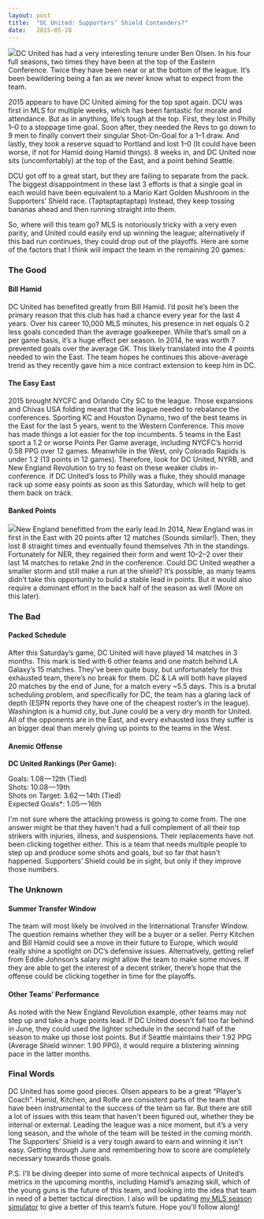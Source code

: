 ```yaml
---
layout:	post
title:	"DC United: Supporters’ Shield Contenders?"
date:	2015-05-28
---
```


  ![](/img/1*DOM17ZsgQe0I29Tu1RaKdw.jpeg)DC United has had a very interesting tenure under Ben Olsen. In his four full seasons, two times they have been at the top of the Eastern Conference. Twice they have been near or at the bottom of the league. It’s been bewildering being a fan as we never know what to expect from the team.

2015 appears to have DC United aiming for the top spot again. DCU was first in MLS for multiple weeks, which has been fantastic for morale and attendance. But as in anything, life’s tough at the top. First, they lost in Philly 1–0 to a stoppage time goal. Soon after, they needed the Revs to go down to 9 men to finally convert their singular Shot-On-Goal for a 1–1 draw. And lastly, they took a reserve squad to Portland and lost 1–0 (It could have been worse, if not for Hamid doing Hamid things). 8 weeks in, and DC United now sits (uncomfortably) at the top of the East, and a point behind Seattle.

DCU got off to a great start, but they are failing to separate from the pack. The biggest disappointment in these last 3 efforts is that a single goal in each would have been equivalent to a Mario Kart Golden Mushroom in the Supporters’ Shield race. (Taptaptaptaptap) Instead, they keep tossing bananas ahead and then running straight into them.

So, where will this team go? MLS is notoriously tricky with a very even parity, and United could easily end up winning the league; alternatively if this bad run continues, they could drop out of the playoffs. Here are some of the factors that I think will impact the team in the remaining 20 games:

### The Good

#### Bill Hamid

DC United has benefited greatly from Bill Hamid. I’d posit he’s been the primary reason that this club has had a chance every year for the last 4 years. Over his career 10,000 MLS minutes, his presence in net equals 0.2 less goals conceded than the average goalkeeper. While that’s small on a per game basis, it’s a huge effect per season. In 2014, he was worth 7 prevented goals over the average GK. This likely translated into the 4 points needed to win the East. The team hopes he continues this above-average trend as they recently gave him a nice contract extension to keep him in DC.

#### The Easy East

2015 brought NYCFC and Orlando City SC to the league. Those expansions and Chivas USA folding meant that the league needed to rebalance the conferences. Sporting KC and Houston Dynamo, two of the best teams in the East for the last 5 years, went to the Western Conference. This move has made things a lot easier for the top incumbents. 5 teams in the East sport a 1.2 or worse Points Per Game average, including NYCFC’s horrid 0.58 PPG over 12 games. Meanwhile in the West, only Colorado Rapids is under 1.2 (13 points in 12 games). Therefore, look for DC United, NYRB, and New England Revolution to try to feast on these weaker clubs in-conference. If DC United’s loss to Philly was a fluke, they should manage rack up some easy points as soon as this Saturday, which will help to get them back on track.

#### Banked Points

![](/img/1*KxkwoQuKj_02rrqvn8DGPQ.png)New England benefitted from the early lead.In 2014, New England was in first in the East with 20 points after 12 matches (Sounds similar!). Then, they lost 8 straight times and eventually found themselves 7th in the standings. Fortunately for NER, they regained their form and went 10–2–2 over their last 14 matches to retake 2nd in the conference. Could DC United weather a smaller storm and still make a run at the shield? It’s possible, as many teams didn’t take this opportunity to build a stable lead in points. But it would also require a dominant effort in the back half of the season as well (More on this later).

### The Bad

#### Packed Schedule

After this Saturday’s game, DC United will have played 14 matches in 3 months. This mark is tied with 6 other teams and one match behind LA Galaxy’s 15 matches. They've been quite busy, but unfortunately for this exhausted team, there’s no break for them. DC & LA will both have played 20 matches by the end of June, for a match every ~5.5 days. This is a brutal scheduling problem, and specifically for DC, the team has a glaring lack of depth (ESPN reports they have one of the cheapest roster’s in the league). Washington is a humid city, but June could be a very dry month for United. All of the opponents are in the East, and every exhausted loss they suffer is an bigger deal than merely giving up points to the teams in the West.

#### Anemic Offense

**DC United Rankings (Per Game):**

Goals: 1.08 — 12th (Tied)  
Shots: 10.08 — 19th  
Shots on Target: 3.62 — 14th (Tied)  
Expected Goals*: 1.05 — 16th

I'm not sure where the attacking prowess is going to come from. The one answer might be that they haven't had a full complement of all their top strikers with injuries, illness, and suspensions. Their replacements have not been clicking together either. This is a team that needs multiple people to step up and produce some shots and goals, but so far that hasn't happened. Supporters’ Shield could be in sight, but only if they improve those numbers.

### The Unknown

#### Summer Transfer Window

The team will most likely be involved in the International Transfer Window. The question remains whether they will be a buyer or a seller. Perry Kitchen and Bill Hamid could see a move in their future to Europe, which would really shine a spotlight on DC’s defensive issues. Alternatively, getting relief from Eddie Johnson’s salary might allow the team to make some moves. If they are able to get the interest of a decent striker, there’s hope that the offense could be clicking together in time for the playoffs.

#### Other Teams’ Performance

As noted with the New England Revolution example, other teams may not step up and take a huge points lead. If DC United doesn't fall too far behind in June, they could used the lighter schedule in the second half of the season to make up those lost points. But if Seattle maintains their 1.92 PPG (Average Shield winner: 1.90 PPG), it would require a blistering winning pace in the latter months.

### Final Words

DC United has some good pieces. Olsen appears to be a great “Player’s Coach”. Hamid, Kitchen, and Rolfe are consistent parts of the team that have been instrumental to the success of the team so far. But there are still a lot of issues with this team that haven't been figured out, whether they be internal or external. Leading the league was a nice moment, but it’s a very long season, and the whole of the team will be tested in the coming month. The Supporters’ Shield is a very tough award to earn and winning it isn't easy. Getting through June and remembering how to score are completely necessary towards those goals.

P.S. I'll be diving deeper into some of more technical aspects of United’s metrics in the upcoming months, including Hamid’s amazing skill, which of the young guns is the future of this team, and looking into the idea that team in need of a better tactical direction. I also will be updating [my MLS season simulator](http://cynical.futbol/mls_season_sim/2014) to give a better of this team’s future. Hope you'll follow along!

  